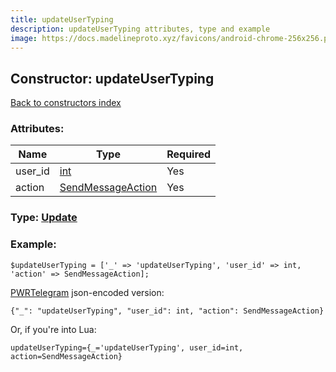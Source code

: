 ```yaml
---
title: updateUserTyping
description: updateUserTyping attributes, type and example
image: https://docs.madelineproto.xyz/favicons/android-chrome-256x256.png
---
```

## Constructor: updateUserTyping  
[Back to constructors index](index.md)



### Attributes:

| Name     |    Type       | Required |
|----------|---------------|----------|
|user\_id|[int](../types/int.md) | Yes|
|action|[SendMessageAction](../types/SendMessageAction.md) | Yes|



### Type: [Update](../types/Update.md)


### Example:

```
$updateUserTyping = ['_' => 'updateUserTyping', 'user_id' => int, 'action' => SendMessageAction];
```  

[PWRTelegram](https://pwrtelegram.xyz) json-encoded version:

```
{"_": "updateUserTyping", "user_id": int, "action": SendMessageAction}
```


Or, if you're into Lua:  


```
updateUserTyping={_='updateUserTyping', user_id=int, action=SendMessageAction}

```


